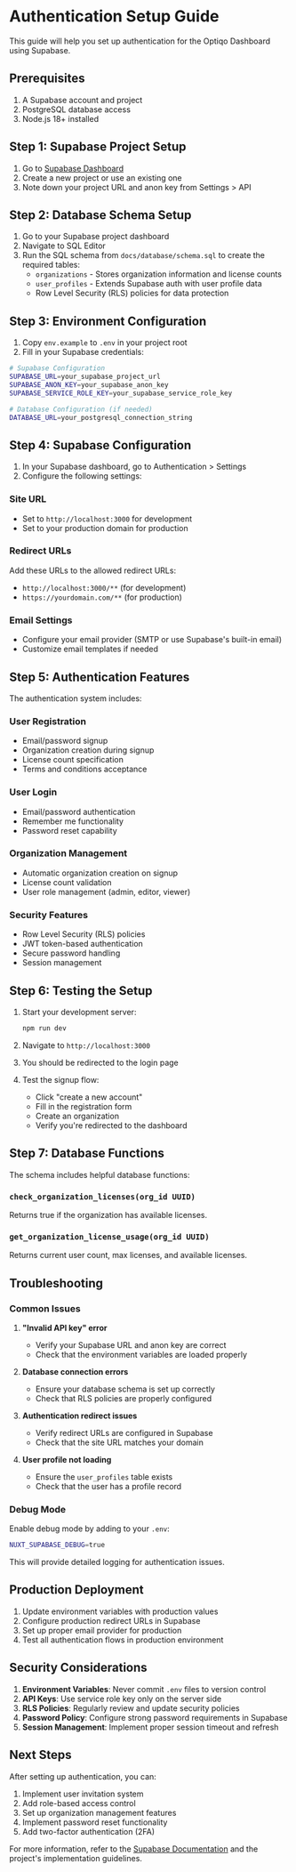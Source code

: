 # Authentication Setup Guide

This guide will help you set up authentication for the Optiqo Dashboard using Supabase.

## Prerequisites

1. A Supabase account and project
2. PostgreSQL database access
3. Node.js 18+ installed

## Step 1: Supabase Project Setup

1. Go to [Supabase Dashboard](https://supabase.com/dashboard)
2. Create a new project or use an existing one
3. Note down your project URL and anon key from Settings > API

## Step 2: Database Schema Setup

1. Go to your Supabase project dashboard
2. Navigate to SQL Editor
3. Run the SQL schema from `docs/database/schema.sql` to create the required tables:
   - `organizations` - Stores organization information and license counts
   - `user_profiles` - Extends Supabase auth with user profile data
   - Row Level Security (RLS) policies for data protection

## Step 3: Environment Configuration

1. Copy `env.example` to `.env` in your project root
2. Fill in your Supabase credentials:

```bash
# Supabase Configuration
SUPABASE_URL=your_supabase_project_url
SUPABASE_ANON_KEY=your_supabase_anon_key
SUPABASE_SERVICE_ROLE_KEY=your_supabase_service_role_key

# Database Configuration (if needed)
DATABASE_URL=your_postgresql_connection_string
```

## Step 4: Supabase Configuration

1. In your Supabase dashboard, go to Authentication > Settings
2. Configure the following settings:

### Site URL
- Set to `http://localhost:3000` for development
- Set to your production domain for production

### Redirect URLs
Add these URLs to the allowed redirect URLs:
- `http://localhost:3000/**` (for development)
- `https://yourdomain.com/**` (for production)

### Email Settings
- Configure your email provider (SMTP or use Supabase's built-in email)
- Customize email templates if needed

## Step 5: Authentication Features

The authentication system includes:

### User Registration
- Email/password signup
- Organization creation during signup
- License count specification
- Terms and conditions acceptance

### User Login
- Email/password authentication
- Remember me functionality
- Password reset capability

### Organization Management
- Automatic organization creation on signup
- License count validation
- User role management (admin, editor, viewer)

### Security Features
- Row Level Security (RLS) policies
- JWT token-based authentication
- Secure password handling
- Session management

## Step 6: Testing the Setup

1. Start your development server:
   ```bash
   npm run dev
   ```

2. Navigate to `http://localhost:3000`
3. You should be redirected to the login page
4. Test the signup flow:
   - Click "create a new account"
   - Fill in the registration form
   - Create an organization
   - Verify you're redirected to the dashboard

## Step 7: Database Functions

The schema includes helpful database functions:

### `check_organization_licenses(org_id UUID)`
Returns true if the organization has available licenses.

### `get_organization_license_usage(org_id UUID)`
Returns current user count, max licenses, and available licenses.

## Troubleshooting

### Common Issues

1. **"Invalid API key" error**
   - Verify your Supabase URL and anon key are correct
   - Check that the environment variables are loaded properly

2. **Database connection errors**
   - Ensure your database schema is set up correctly
   - Check that RLS policies are properly configured

3. **Authentication redirect issues**
   - Verify redirect URLs are configured in Supabase
   - Check that the site URL matches your domain

4. **User profile not loading**
   - Ensure the `user_profiles` table exists
   - Check that the user has a profile record

### Debug Mode

Enable debug mode by adding to your `.env`:
```bash
NUXT_SUPABASE_DEBUG=true
```

This will provide detailed logging for authentication issues.

## Production Deployment

1. Update environment variables with production values
2. Configure production redirect URLs in Supabase
3. Set up proper email provider for production
4. Test all authentication flows in production environment

## Security Considerations

1. **Environment Variables**: Never commit `.env` files to version control
2. **API Keys**: Use service role key only on the server side
3. **RLS Policies**: Regularly review and update security policies
4. **Password Policy**: Configure strong password requirements in Supabase
5. **Session Management**: Implement proper session timeout and refresh

## Next Steps

After setting up authentication, you can:

1. Implement user invitation system
2. Add role-based access control
3. Set up organization management features
4. Implement password reset functionality
5. Add two-factor authentication (2FA)

For more information, refer to the [Supabase Documentation](https://supabase.com/docs) and the project's implementation guidelines.
